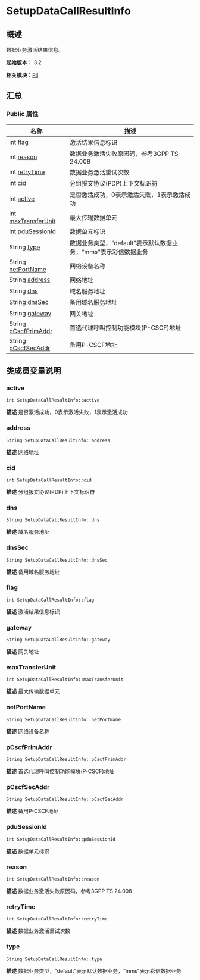 # SetupDataCallResultInfo


## 概述

数据业务激活结果信息。

**起始版本：** 3.2

**相关模块：**[Ril](_ril_v11.md)


## 汇总


### Public 属性

| 名称 | 描述 | 
| -------- | -------- |
| int [flag](#flag) | 激活结果信息标识  | 
| int [reason](#reason) | 数据业务激活失败原因码，参考3GPP TS 24.008  | 
| int [retryTime](#retrytime) | 数据业务激活重试次数  | 
| int [cid](#cid) | 分组报文协议(PDP)上下文标识符  | 
| int [active](#active) | 是否激活成功，0表示激活失败，1表示激活成功  | 
| int [maxTransferUnit](#maxtransferunit) | 最大传输数据单元  | 
| int [pduSessionId](#pdusessionid) | 数据单元标识  | 
| String [type](#type) | 数据业务类型，“default”表示默认数据业务，“mms”表示彩信数据业务  | 
| String [netPortName](#netportname) | 网络设备名称  | 
| String [address](#address) | 网络地址  | 
| String [dns](#dns) | 域名服务地址  | 
| String [dnsSec](#dnssec) | 备用域名服务地址  | 
| String [gateway](#gateway) | 网关地址  | 
| String [pCscfPrimAddr](#pcscfprimaddr) | 首选代理呼叫控制功能模块(P-CSCF)地址  | 
| String [pCscfSecAddr](#pcscfsecaddr) | 备用P-CSCF地址  | 


## 类成员变量说明


### active

```
int SetupDataCallResultInfo::active
```
**描述**
是否激活成功，0表示激活失败，1表示激活成功


### address

```
String SetupDataCallResultInfo::address
```
**描述**
网络地址


### cid

```
int SetupDataCallResultInfo::cid
```
**描述**
分组报文协议(PDP)上下文标识符


### dns

```
String SetupDataCallResultInfo::dns
```
**描述**
域名服务地址


### dnsSec

```
String SetupDataCallResultInfo::dnsSec
```
**描述**
备用域名服务地址


### flag

```
int SetupDataCallResultInfo::flag
```
**描述**
激活结果信息标识


### gateway

```
String SetupDataCallResultInfo::gateway
```
**描述**
网关地址


### maxTransferUnit

```
int SetupDataCallResultInfo::maxTransferUnit
```
**描述**
最大传输数据单元


### netPortName

```
String SetupDataCallResultInfo::netPortName
```
**描述**
网络设备名称


### pCscfPrimAddr

```
String SetupDataCallResultInfo::pCscfPrimAddr
```
**描述**
首选代理呼叫控制功能模块(P-CSCF)地址


### pCscfSecAddr

```
String SetupDataCallResultInfo::pCscfSecAddr
```
**描述**
备用P-CSCF地址


### pduSessionId

```
int SetupDataCallResultInfo::pduSessionId
```
**描述**
数据单元标识


### reason

```
int SetupDataCallResultInfo::reason
```
**描述**
数据业务激活失败原因码，参考3GPP TS 24.008


### retryTime

```
int SetupDataCallResultInfo::retryTime
```
**描述**
数据业务激活重试次数


### type

```
String SetupDataCallResultInfo::type
```
**描述**
数据业务类型，“default”表示默认数据业务，“mms”表示彩信数据业务
